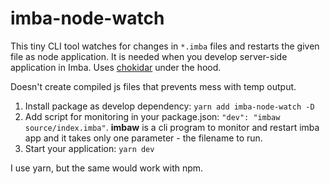# imba-node-watch
This tiny CLI tool watches for changes in `*.imba` files and restarts the given file as node application. It is needed when you develop server-side application in Imba.
Uses [chokidar](https://github.com/paulmillr/chokidar) under the hood.

Doesn't create compiled js files that prevents mess with temp output.

1. Install package as develop dependency: `yarn add imba-node-watch -D`
2. Add script for monitoring in your package.json: `"dev": "imbaw source/index.imba"`. **imbaw** is a cli program to monitor and restart imba app and it takes only one parameter - the filename to run.
3. Start your application: `yarn dev`

I use yarn, but the same would work with npm.
